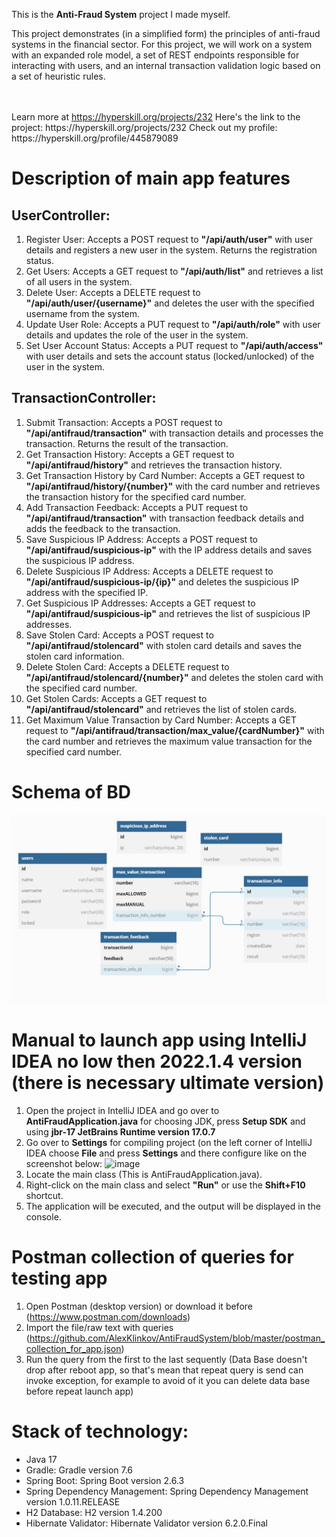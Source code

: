 This is the **Anti-Fraud System** project I made myself.
<p>This project demonstrates (in a simplified form) the principles of anti-fraud systems in the financial sector. For this project, we will work on a system with an expanded role model, a set of REST endpoints responsible for interacting with users, and an internal transaction validation logic based on a set of heuristic rules.</p><br/><br/>Learn more at <a href="https://hyperskill.org/projects/232?utm_source=ide&utm_medium=ide&utm_campaign=ide&utm_content=project-card">https://hyperskill.org/projects/232</a>
Here's the link to the project: https://hyperskill.org/projects/232
Check out my profile: https://hyperskill.org/profile/445879089

# Description of main app features

## UserController:
1. Register User: Accepts a POST request to **"/api/auth/user"** with user details and registers a new user in the system. Returns the registration status.
2. Get Users: Accepts a GET request to **"/api/auth/list"** and retrieves a list of all users in the system.
3. Delete User: Accepts a DELETE request to **"/api/auth/user/{username}"** and deletes the user with the specified username from the system.
4. Update User Role: Accepts a PUT request to **"/api/auth/role"** with user details and updates the role of the user in the system.
5. Set User Account Status: Accepts a PUT request to **"/api/auth/access"** with user details and sets the account status (locked/unlocked) of the user in the system.

## TransactionController:
1. Submit Transaction: Accepts a POST request to **"/api/antifraud/transaction"** with transaction details and processes the transaction. Returns the result of the transaction.
2. Get Transaction History: Accepts a GET request to **"/api/antifraud/history"** and retrieves the transaction history.
3. Get Transaction History by Card Number: Accepts a GET request to **"/api/antifraud/history/{number}"** with the card number and retrieves the transaction history for the specified card number.
4. Add Transaction Feedback: Accepts a PUT request to **"/api/antifraud/transaction"** with transaction feedback details and adds the feedback to the transaction.
5. Save Suspicious IP Address: Accepts a POST request to **"/api/antifraud/suspicious-ip"** with the IP address details and saves the suspicious IP address.
6. Delete Suspicious IP Address: Accepts a DELETE request to **"/api/antifraud/suspicious-ip/{ip}"** and deletes the suspicious IP address with the specified IP.
7. Get Suspicious IP Addresses: Accepts a GET request to **"/api/antifraud/suspicious-ip"** and retrieves the list of suspicious IP addresses.
8. Save Stolen Card: Accepts a POST request to **"/api/antifraud/stolencard"** with stolen card details and saves the stolen card information.
9. Delete Stolen Card: Accepts a DELETE request to **"/api/antifraud/stolencard/{number}"** and deletes the stolen card with the specified card number.
10. Get Stolen Cards: Accepts a GET request to **"/api/antifraud/stolencard"** and retrieves the list of stolen cards.
11. Get Maximum Value Transaction by Card Number: Accepts a GET request to **"/api/antifraud/transaction/max_value/{cardNumber}"** with the card number and retrieves the maximum value transaction for the specified card number.
      
# Schema of BD
![Schema_OF_BD](https://github.com/AlexKlinkov/AntiFraudSystem/blob/master/schema_of_BD.jpg)

# Manual to launch app using IntelliJ IDEA no low then 2022.1.4 version (there is necessary ultimate version)
1. Open the project in IntelliJ IDEA and go over to **AntiFraudApplication.java** for choosing JDK, press **Setup SDK** and using **jbr-17 JetBrains Runtime version 17.0.7**
2. Go over to **Settings** for compiling project (on the left corner of IntelliJ IDEA choose **File** and press **Settings** and there configure like on the screenshot below:
   ![image](https://github.com/AlexKlinkov/AntiFraudSystem/assets/97181431/b238191c-2187-4f3a-b6ce-a5017a0a2147)
3. Locate the main class (This is AntiFraudApplication.java).
4. Right-click on the main class and select **"Run"** or use the **Shift+F10** shortcut.
5. The application will be executed, and the output will be displayed in the console.

# Postman collection of queries for testing app
1. Open Postman (desktop version) or download it before (https://www.postman.com/downloads)
2. Import the file/raw text with queries (https://github.com/AlexKlinkov/AntiFraudSystem/blob/master/postman_collection_for_app.json)
3. Run the query from the first to the last sequently (Data Base doesn't drop after reboot app, so that's mean that repeat query is send can invoke exception, for example to avoid of it you can delete data base before repeat launch app)

# Stack of technology:
* Java 17
* Gradle: Gradle version 7.6
* Spring Boot: Spring Boot version 2.6.3
* Spring Dependency Management: Spring Dependency Management version 1.0.11.RELEASE
* H2 Database: H2 version 1.4.200
* Hibernate Validator: Hibernate Validator version 6.2.0.Final
